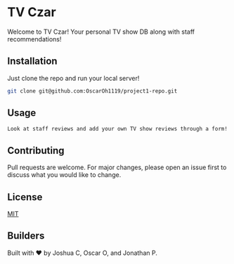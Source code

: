 # TV Czar

Welcome to TV Czar! Your personal TV show DB along with staff recommendations!
## Installation

Just clone the repo and run your local server!

```bash
git clone git@github.com:OscarOh1119/project1-repo.git
```

## Usage

```
Look at staff reviews and add your own TV show reviews through a form!
```

## Contributing

Pull requests are welcome. For major changes, please open an issue first to discuss what you would like to change.

## License

[MIT](https://choosealicense.com/licenses/mit/)

## Builders

Built with ❤️ by Joshua C, Oscar O, and Jonathan P.